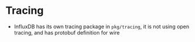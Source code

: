 # Tracing

- InfluxDB has its own tracing package in `pkg/tracing`, it is not using open tracing, and has protobuf definition for wire